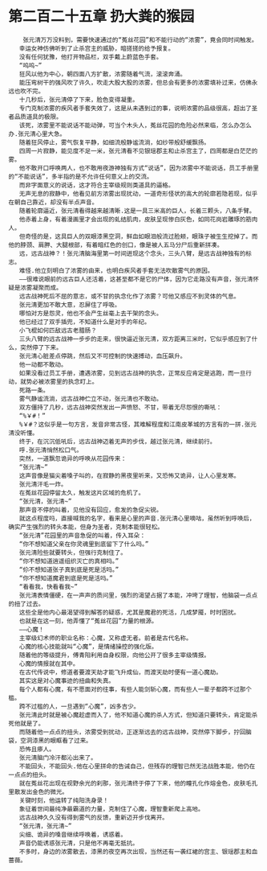 # 第二百二十五章 扔大粪的猴园
        张元清万万没料到，需要快速通过的“菟丝花园”和不能行动的“浓雾”，竟会同时间触发。
       幸运女神仿佛听到了止杀宫主的威胁，暗搓搓的给予报复。
       没有任何犹豫，他打开物品栏，双手戴上蔚蓝色手套。
       “呜呜~”
       狂风以他为中心，朝四面八方扩散，浓雾随着气流，滚滚奔涌。
       能压弯树干的强风吹了许久，吹走大股大股的浓雾，但总会有更多的浓雾填补过来，仿佛永远也吹不完。
       十几秒后，张元清停了下来，脸色变得凝重。
       专门克制浓雾的疾风者手套失效了，这是从未遇到过的事，说明浓雾的品级很高，超出了圣者品质道具的极限。
       该死，浓雾里不能说话不能动弹，可当个木头人，菟丝花园的危险必然来临，怎么办怎么办.张元清心里大急。
       随着狂风停止，雾气恢复平静，如细流般静谧流淌，如纱带般舒缓飘扬。
       四周一片寂静，能见度不足一米，张元清看不见银瑶郡主和止杀宫主了，四周都是白茫茫的雾。
       他不敢开口呼唤两人，也不敢用夜游神独有方式“说话”，因为浓雾中不能说话，员工手册里的“不能说话”，多半指的是不允许任何意义上的交流。
       而非字面意义的说话，这才符合主宰级规则类道具的逼格。
       无声无息的寂静中，他看见前方浓雾出现扰动，一道奇形怪状的高大的轮廓若隐若现，似乎在朝自己靠近，却没有半点声音。
       随着轮廓逼近，张元清看得越来越清晰.这是一具三米高的巨人，长着三颗头，八条手臂。
       他赤着上身，有着漫画里才会出现的虬结肌肉，皮肤呈现惨白灰色，如同花岗岩雕琢的筋肉人。
       但奇怪的是，这具巨人的双眼漆黑空洞，鲜血如眼泪般流过脸颊，眼珠子被生生挖掉了。而他的脖颈、肩胛、大腿根部，有着暗红色的创口，像是被人五马分尸后重新拼凑。
       远，远古战神？！张元清脑海里第一时间迸现这个念头，三头八臂，是远古战神独有的标志。
       难怪.他立刻明白了浓雾的由来，也明白疾风者手套无法吹散雾气的原因。
       ——很难说眼前的远古巨人还活着，这甚至都不是它的尸体，因为它走路没有声音，张元清怀疑是浓雾凝聚而成。
       远古战神死后不屈的意志，或不甘的执念化作了浓雾？可他又感应不到灵体的气息。
       张元清更加不敢大意，忍屏住了呼吸。
       哪怕对方是怨灵，他也不会产生丝毫上去干架的念头。
       他已经过了双手插兜，不知道什么是对手的年纪。
       小飞棍如何匹敌远古老腊肠？
       三头八臂的远古战神一步步的走来，很快逼近张元清，双方距离三米时，它似乎感应到了什么，突然停了下来。
       张元清心脏差点停跳，然后又不可控制的快速搏动，血压飙升。
       他一动都不敢动。
       如果没看过员工手册，遭遇浓雾，见到远古战神的执念，正常反应肯定是逃跑，而一旦行动，就势必被浓雾里的执念盯上。
       死路一条。
       雾气静谧流淌，远古战神伫立不动，张元清也不敢动。
       双方僵持了几秒，远古战神突然发出一声愤怒、不甘，带着无尽怨恨的嘶吼：
       “%￥#！”
       %￥#？这似乎是一句方言，发音非常古怪，其难解程度和江南皮革城的方言有的一拼.张元清没听懂。
       终于，在沉沉低吼后，远古战神迈着无声的步伐，越过张元清，继续前行。
       呼.张元清悄然松口气。
       突然，一道飘忽诡异的呼唤从花园传来：
       “张元清~”
       这声音像是猫尖着嗓子叫的，在寂静的黑夜里听来，又恐怖又诡异，让人心里发寒。
       张元清汗毛一炸。
       在菟丝花园停留太久，触发这片区域的危机了。
       “张元清，张元清~”
       那声音不停的叫着，见他没有回应，愈发的急促尖锐。
       就这点程度吗，直接喊我的名字，看来是心里的声音.张元清心里嘀咕，虽然听到呼唤后，确实产生强烈的转头本能，但身为圣者，克制本能很轻松。
       “张元清”花园里的声音急促的叫着，传入耳朵：
       “你不想知道父亲在你灵魂里到底留下了什么吗。”
       张元清险些就要转头，但强行克制住了。
       “你不想知道逍遥组织灭亡的真相吗。”
       “伱不想知道张子真到底是死是活吗。”
       “你不想知道魔君到底是死是活吗。”
       “看看我，快看看我~”
       张元清表情僵硬，在一声声的质问里，强烈的渴望占据了本能，冲垮了理智，他脑袋一点点的扭了过去。
       这些全是他内心最渴望得到解答的疑惑，尤其是魔君的死活，几成梦魇，时时困扰。
       也就是在这一刻，他弄懂了“菟丝花园”力量的根源。
       ——心魔！
       主宰级幻术师的职业名称：心魔，又称虚无者。前者是古代名称。
       心魔的核心技能就叫“心魔”，是情绪操控的强化版。
       随着他的等级提升，傅青阳利用自身权限，向他公开了很多主宰级情报。
       心魔的情报就在其中。
       在古代传说中，修道者要渡天劫才能飞升成仙，而渡天劫时便有一道心魔劫。
       其实这是对心魔事迹的扭曲和失真。
       每个人都有心魔，有不愿面对的往事，有些人能剑斩心魔，而有些人一辈子都跨不过那个槛。
       跨不过槛的人，一旦遇到“心魔”，凶多吉少。
       张元清此时就是被心魔趁虚而入了，他不知道心魔的杀人方式，但知道只要转头，肯定能杀死他就是了。
       而随着他一点点的扭头，浓雾受到扰动，正逐渐远去的远古战神，突然停下脚步，拧回脑袋，空洞漆黑的眼眶看了过来。
       恐怖且瘆人。
       张元清脑门冷汗都沁出来了。
       不能回头，不能回头.他在心里拼命的告诫自己，但残存的理智已然无法战胜本能，他仍在一点点的扭头。
       就在菟丝花出现在视野余光的刹那，张元清终于停了下来，他的瞳孔化作熔金色，皮肤毛孔里散发出金色的微光。
       关键时刻，他运转了纯阳洗身录！
       象征着世间最纯净最霸道的力量，克制住了心魔，理智重新爬上高地。
       远古战神久久没有得到雾气的反馈，重新迈开步伐离开。
       “张元清，张元清~”
       尖细、诡异的嗓音继续呼唤着，诱惑着。
       声音仍能诱惑张元清，只是他不再毫无抵抗。
       不多时，身边的浓雾散去，漆黑的夜空再次出现，当然还有一袭红裙的宫主、银瑶郡主和血蔷薇。